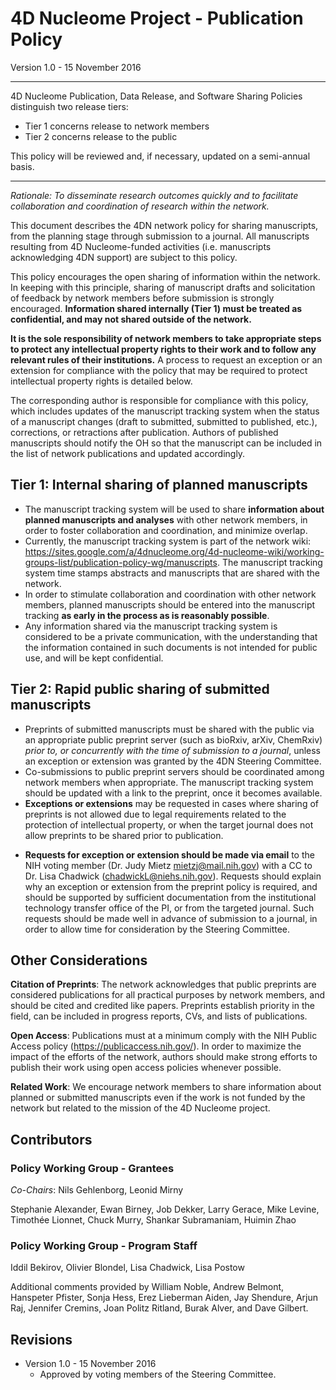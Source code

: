 # 4D Nucleome Project - Publication Policy

Version 1.0 - 15 November 2016

- - -

4D Nucleome Publication, Data Release, and Software Sharing Policies distinguish two release tiers:
* Tier 1 concerns release to network members
* Tier 2 concerns release to the public

This policy will be reviewed and, if necessary, updated on a semi-annual basis.

- - - 

_Rationale: To disseminate research outcomes quickly and to facilitate collaboration and coordination of research within the network._

This document describes the 4DN network policy for sharing manuscripts, from the planning stage through submission to a journal. All manuscripts resulting from 4D Nucleome-funded activities (i.e. manuscripts acknowledging 4DN support) are subject to this policy. 

This policy encourages the open sharing of information within the network. In keeping with this principle, sharing of manuscript drafts and solicitation of feedback by network members before submission is strongly encouraged. __Information shared internally (Tier 1) must be treated as confidential, and may not shared outside of the network.__

__It is the sole responsibility of network members to take appropriate steps to protect any intellectual property rights to their work and to follow any relevant rules of their institutions.__ A process to request an exception or an extension for compliance with the policy that may be required to protect intellectual property rights is detailed below.

The corresponding author is responsible for compliance with this policy, which includes updates of the manuscript tracking system when the status of a manuscript changes (draft to submitted, submitted to published, etc.), corrections, or retractions after publication. Authors of published manuscripts should notify the OH so that the manuscript can be included in the list of network publications and updated accordingly. 

## Tier 1: Internal sharing of planned manuscripts

- The manuscript tracking system will be used to share __information about planned manuscripts and analyses__ with other network members, in order to foster collaboration and coordination, and minimize overlap.
- Currently, the manuscript tracking system is part of the network wiki: https://sites.google.com/a/4dnucleome.org/4d-nucleome-wiki/working-groups-list/publication-policy-wg/manuscripts. The manuscript tracking system time stamps abstracts and manuscripts that are shared with the network.
- In order to stimulate collaboration and coordination with other network members, planned manuscripts should be entered into the manuscript tracking __as early in the process as is reasonably possible__.
- Any information shared via the manuscript tracking system is considered to be a private communication, with the understanding that the information contained in such documents is not intended for public use, and will be kept confidential. 

## Tier 2: Rapid public sharing of submitted manuscripts 

- Preprints of submitted manuscripts must be shared with the public via an appropriate public preprint server (such as bioRxiv, arXiv, ChemRxiv) *prior to, or concurrently with the time of submission to a journal*, unless an exception or extension was granted by the 4DN Steering Committee. 
- Co-submissions to public preprint servers should be coordinated among network members when appropriate.
The manuscript tracking system should be updated with a link to the preprint, once it becomes available. 
- __Exceptions or extensions__ may be requested in cases where sharing of preprints is not allowed due to legal requirements related to the protection of  intellectual property, or when the target journal does not allow preprints to be shared prior to publication. 
* __Requests for exception or extension should be made via email__ to the NIH voting member (Dr. Judy Mietz mietzj@mail.nih.gov) with a CC to Dr. Lisa Chadwick (chadwickL@niehs.nih.gov). Requests should explain why an exception or extension from the preprint policy is required, and should be supported by sufficient documentation from the institutional technology transfer office of the PI, or from the targeted journal. Such requests should be made well in advance of submission to a journal, in order to allow time for consideration by the Steering Committee. 

## Other Considerations

__Citation of Preprints__: The network acknowledges that public preprints are considered publications for all practical purposes by network members, and should be cited and credited like papers. Preprints establish priority in the field, can be included in progress reports, CVs, and lists of publications.

__Open Access__: Publications must at a minimum comply with the NIH Public Access policy (https://publicaccess.nih.gov/). In order to maximize the impact of the efforts of the network, authors should make strong efforts to publish their work using open access policies whenever possible.

__Related Work__: We encourage network members to share information about planned or submitted manuscripts even if the work is not funded by the network but related to the mission of the 4D Nucleome project.

## Contributors

### Policy Working Group - Grantees

_Co-Chairs_: Nils Gehlenborg, Leonid Mirny

Stephanie Alexander, Ewan Birney, Job Dekker, Larry Gerace, Mike Levine, Timothée Lionnet, Chuck Murry, Shankar Subramaniam, Huimin Zhao

### Policy Working Group - Program Staff

Iddil Bekirov, Olivier Blondel, Lisa Chadwick, Lisa Postow

Additional comments provided by William Noble, Andrew Belmont, Hanspeter Pfister, Sonja Hess, Erez Lieberman Aiden, Jay Shendure, Arjun Raj, Jennifer Cremins, Joan Politz Ritland, Burak Alver, and Dave Gilbert.

## Revisions

- Version 1.0 - 15 November 2016 
  - Approved by voting members of the Steering Committee.
